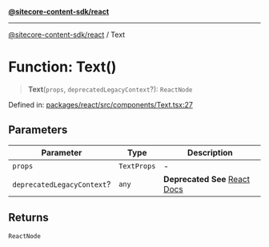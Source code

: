 [**@sitecore-content-sdk/react**](../README.md)

***

[@sitecore-content-sdk/react](../README.md) / Text

# Function: Text()

> **Text**(`props`, `deprecatedLegacyContext`?): `ReactNode`

Defined in: [packages/react/src/components/Text.tsx:27](https://github.com/Sitecore/xmc-jss-dev/blob/f62fda45ad3407dd6bbe9ef6536a99934293651e/packages/react/src/components/Text.tsx#L27)

## Parameters

| Parameter | Type | Description |
| ------ | ------ | ------ |
| `props` | `TextProps` | - |
| `deprecatedLegacyContext`? | `any` | **Deprecated** **See** [React Docs](https://legacy.reactjs.org/docs/legacy-context.html#referencing-context-in-lifecycle-methods) |

## Returns

`ReactNode`
